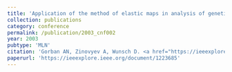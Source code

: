 ```yaml
---
title: 'Application of the method of elastic maps in analysis of genetic texts'
collection: publications
category: conference
permalink: /publication/2003_cnf002
year: 2003
pubtype: 'MLN'
citation: 'Gorban AN, Zinovyev A, Wunsch D. <a href="https://ieeexplore.ieee.org/document/1223685">Application of the method of elastic maps in analysis of genetic texts</a>. Proceedings of the International Joint Conference on Neural Networks, Portland, 20-24 July 2003'
paperurl: 'https://ieeexplore.ieee.org/document/1223685'
---
```

